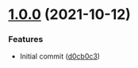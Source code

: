 # [1.0.0](https://github.com/trallnag/asdf-gopass/compare/d0cb0c306b5bc5e69f0a7d19ffd14646427db469...1.0.0) (2021-10-12)

### Features

- Initial commit ([d0cb0c3](https://github.com/trallnag/asdf-gopass/commit/d0cb0c306b5bc5e69f0a7d19ffd14646427db469))
